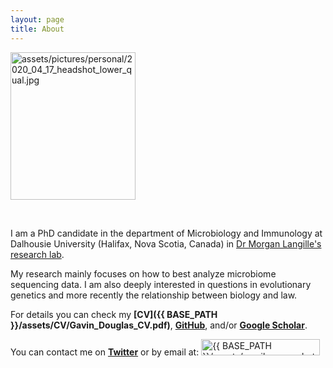```yaml
---
layout: page
title: About
---
```


<td class="left">
        <img src="{{ BASE_PATH }}/assets/pictures/personal/2020_04_17_headshot_lower_qual.jpg" alt="assets/pictures/personal/2020_04_17_headshot_lower_qual.jpg" title="2020_04_17_headshot_lower_qual" align="middle" height="236" width="200">
</td>

<p>
<br />
</p>

I am a PhD candidate in the department of Microbiology and Immunology at Dalhousie University (Halifax, Nova Scotia, Canada) in [Dr Morgan Langille's research lab](http://morganlangille.com).

My research mainly focuses on how to best analyze microbiome sequencing data. I am also deeply interested in questions in evolutionary genetics and more recently the relationship between biology and law.

For details you can check my **[CV]({{ BASE_PATH }}/assets/CV/Gavin_Douglas_CV.pdf)**, **[GitHub](https://github.com/gavinmdouglas)**, and/or **[Google Scholar](https://scholar.google.ca/citations?hl=en&user=EhhXPUkAAAAJ)**.

You can contact me on **[Twitter](https://twitter.com/gavin_m_douglas)** or by email at: <img src="{{ BASE_PATH }}/assets/gmail_screenshot.jpg" alt="{{ BASE_PATH }}/assets/gmail_screenshot.jpg" title="gmail" width="190" height="26">
